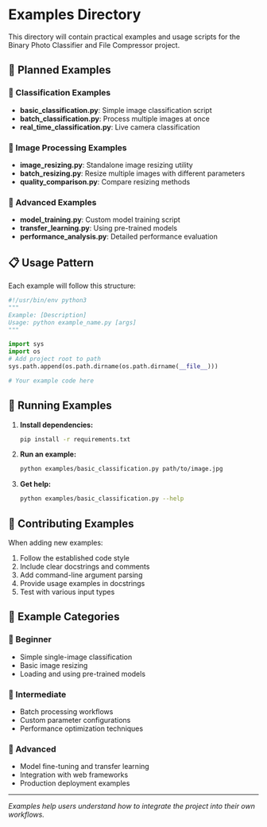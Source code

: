 # Examples Directory

This directory will contain practical examples and usage scripts for the Binary Photo Classifier and File Compressor project.

## 🎯 Planned Examples

### 📸 Classification Examples
- **basic_classification.py**: Simple image classification script
- **batch_classification.py**: Process multiple images at once
- **real_time_classification.py**: Live camera classification

### 🔧 Image Processing Examples
- **image_resizing.py**: Standalone image resizing utility
- **batch_resizing.py**: Resize multiple images with different parameters
- **quality_comparison.py**: Compare resizing methods

### 🚀 Advanced Examples
- **model_training.py**: Custom model training script
- **transfer_learning.py**: Using pre-trained models
- **performance_analysis.py**: Detailed performance evaluation

## 📋 Usage Pattern

Each example will follow this structure:
```python
#!/usr/bin/env python3
"""
Example: [Description]
Usage: python example_name.py [args]
"""

import sys
import os
# Add project root to path
sys.path.append(os.path.dirname(os.path.dirname(__file__)))

# Your example code here
```

## 🔧 Running Examples

1. **Install dependencies:**
   ```bash
   pip install -r requirements.txt
   ```

2. **Run an example:**
   ```bash
   python examples/basic_classification.py path/to/image.jpg
   ```

3. **Get help:**
   ```bash
   python examples/basic_classification.py --help
   ```

## 🤝 Contributing Examples

When adding new examples:
1. Follow the established code style
2. Include clear docstrings and comments
3. Add command-line argument parsing
4. Provide usage examples in docstrings
5. Test with various input types

## 📝 Example Categories

### 🎯 Beginner
- Simple single-image classification
- Basic image resizing
- Loading and using pre-trained models

### 🔧 Intermediate
- Batch processing workflows
- Custom parameter configurations
- Performance optimization techniques

### 🚀 Advanced
- Model fine-tuning and transfer learning
- Integration with web frameworks
- Production deployment examples

---

*Examples help users understand how to integrate the project into their own workflows.*